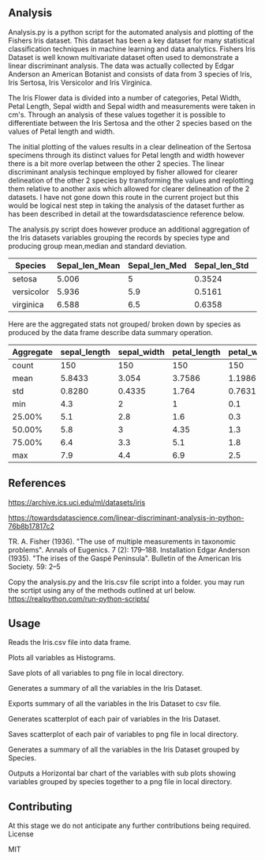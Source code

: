 Analysis
--------------
Analysis.py is a python script for the automated analysis and plotting of the Fishers Iris dataset. This dataset has been a key dataset for many statistical classification techniques in machine learning and data analytics.
Fishers Iris Dataset is well known multivariate dataset often used to demonstrate a linear discriminant analysis.
The data was actually collected by Edgar Anderson an American Botanist and consists of data from 3 species of Iris,
Iris Sertosa, Iris Versicolor and Iris Virginica. 

The Iris Flower data is divided into a number of categories, Petal Width, Petal Length, Sepal width and Sepal width and measurements were taken in cm's. 
Through an analysis of these values together it is possible to differentiate between the Iris Sertosa and the other 2 species based on the values of Petal length and width.

The initial plotting of the values results in a clear delineation of the Sertosa specimens through its distinct values for Petal length and width however there is a bit more overlap 
between the other 2 species. The linear discriminant analysis techinque employed by fisher allowed for clearer delineation of the other 2 species by transforming the values and replotting
them relative to another axis which allowed for clearer delineation of the 2 datasets. I have not gone down this route in the current project but this would be logical nest step in taking 
the analysis of the dataset further as has been described in detail at the towardsdatascience reference below.

The analysis.py script does however produce an additional aggregation of the Iris datasets variables grouping the records by species type and producing group mean,median and standard deviation.

 |Species|Sepal_len_Mean|Sepal_len_Med|Sepal_len_Std|Petal_len_Mean|Petal_len_Med|Petal_len_Std|Sepal_Wid_Mean| 	Sepal_width_Med|Sepal_width_Std|Petal_wid_Mean|Petal_wid_Med|Petal_wid_Std| 
 | --- | --- | --- | --- | --- | --- | --- | --- | --- | --- |--- | --- | --- | 
 | setosa	 | 5.006  | 5	| 0.3524 | 1.464  | 1.5	 |  0.1735 |	3.418	 |  3.4	 | 0.3810 | 	0.244 | 	0.2 |	0.1072 | 
 | versicolor | 	5.936	  |  5.9	 | 0.5161	 |  4.26 |  4.35	 |  0.4699 | 2.77 |  2.8	 |  0.3137	 | 1.326	 | 1.3	0.1977 | 
 | virginica | 	6.588	 |   6.5	  |  0.6358	  |  5.552	 | 5.55	|   0.5518	 |  2.974	 | 3	 | 0.3224	| 2.026 | 	2	 | 0.2746 | 

Here are the aggregated stats not grouped/ broken down by species as produced by the data frame describe data summary operation.

 |Aggregate | sepal_length | sepal_width | petal_length | petal_width|
 | --- | --- | --- | --- | --- |
 | count	 |   150	   |   150	|   150	 |   150 |
 | mean	  |   5.8433 | 3.054	| 3.7586	|  1.1986|
 | std	   |  0.8280  | 0.4335	| 1.764 |   0.7631|
 | min	   |   4.3	   |  2	   |  1  |  0.1|
 | 25.00%	|   5.1	   |  2.8	 | 1.6	 |  0.3|
 | 50.00%	|   5.8	   |   3   | 4.35 | 	1.3|
 | 75.00% |  	6.4    | 3.3	  | 5.1  |  1.8|
 | max	   |   7.9	   |   4.4	|  6.9	|  2.5|
 

References 
------------
https://archive.ics.uci.edu/ml/datasets/iris

https://towardsdatascience.com/linear-discriminant-analysis-in-python-76b8b17817c2

TR. A. Fisher (1936). "The use of multiple measurements in taxonomic problems". Annals of Eugenics. 7 (2): 179–188.
Installation
Edgar Anderson (1935). "The irises of the Gaspé Peninsula". Bulletin of the American Iris Society. 59: 2–5

Copy the analysis.py and the Iris.csv file script into a folder. 
you may run the scrtipt using any of the methods outlined at url below.
https://realpython.com/run-python-scripts/

Usage
------
Reads the Iris.csv file into data frame.

Plots all variables as Histograms.

Save plots of all variables to png file in local directory.

Generates a summary of all the variables in the Iris Dataset.

Exports summary of all the variables in the Iris Dataset to csv file.

Generates scatterplot of each pair of variables in the Iris Dataset.

Saves scatterplot of each pair of variables to png file in local directory.

Generates a summary of all the variables in the Iris Dataset grouped by Species.

Outputs a Horizontal bar chart of the variables with sub plots showing variables grouped by species together to a png file in local directory. 


Contributing
--------
At this stage we do not anticipate any further contributions being required.
License

MIT
